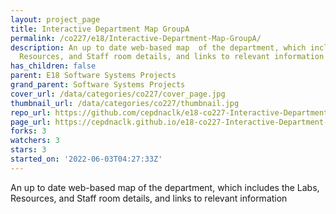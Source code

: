 ```yaml
---
layout: project_page
title: Interactive Department Map GroupA
permalink: /co227/e18/Interactive-Department-Map-GroupA/
description: An up to date web-based map  of the department, which includes the Labs,
  Resources, and Staff room details, and links to relevant information
has_children: false
parent: E18 Software Systems Projects
grand_parent: Software Systems Projects
cover_url: /data/categories/co227/cover_page.jpg
thumbnail_url: /data/categories/co227/thumbnail.jpg
repo_url: https://github.com/cepdnaclk/e18-co227-Interactive-Department-Map-GroupA
page_url: https://cepdnaclk.github.io/e18-co227-Interactive-Department-Map-GroupA
forks: 3
watchers: 3
stars: 3
started_on: '2022-06-03T04:27:33Z'
---
```


An up to date web-based map  of the department, which includes the Labs, Resources, and Staff room details, and links to relevant information